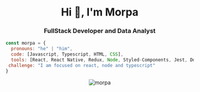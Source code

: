 <h1 align="center">
  Hi 👋, I'm Morpa
</h1>

<h3 align="center">FullStack Developer and Data Analyst</h3>

```javascript
const morpa = {
  pronouns: "he" | "him",
  code: [Javascript, Typescript, HTML, CSS],
  tools: [React, React Native, Redux, Node, Styled-Components, Jest, Docker],
 challenge: "I am focused on react, node and typescript"
}
```


<p align="center">  
  <img src="https://github-readme-stats.vercel.app/api?username=morpa&show_icons=true" alt="morpa" /> 
</p>

